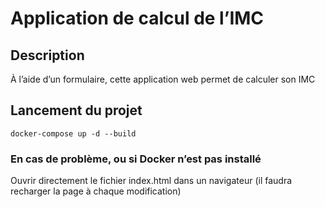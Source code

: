 # Application de calcul de l’IMC
## Description
À l’aide d’un formulaire, cette application web permet de calculer son IMC
## Lancement du projet
```docker-compose up -d --build```
### En cas de problème, ou si Docker n’est pas installé
Ouvrir directement le fichier index.html dans un navigateur (il faudra recharger la page à chaque modification)
